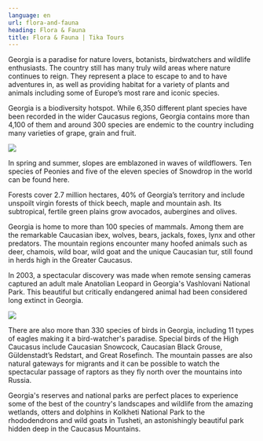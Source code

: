 ```yaml
---
language: en
url: flora-and-fauna
heading: Flora & Fauna
title: Flora & Fauna | Tika Tours
---
```

<div class="row content-row"><!-- 871 (1)-->
<div class="col-xs-12 col-sm-6 col-md-6"><!-- 1194 -->

Georgia is a paradise for nature lovers, botanists, birdwatchers and wildlife enthusiasts.
The country still has many truly wild areas where nature continues to reign. They
represent a place to escape to and to have adventures in, as well as providing habitat
for a variety of plants and animals including some of Europe’s most rare and iconic
species.

</div>

<div class="col-xs-12 col-sm-6 col-md-6"><!-- 1195 -->

Georgia is a biodiversity hotspot. While 6,350 different plant species have been
recorded in the wider Caucasus regions, Georgia contains more than 4,100 of them
and around 300 species are endemic to the country including many varieties of grape,
grain and fruit.

</div>

</div>

<div class="row content-row"><!-- 872 (2)-->
<div class="col-xs-12 col-sm-6 col-md-6"><!-- 1196 -->

![](/library/content/img8.jpg)

In spring and summer, slopes are emblazoned in waves of wildflowers. Ten species
of Peonies and five of the eleven species of Snowdrop in the world can be found
here.

Forests cover 2.7 million hectares, 40% of Georgia’s territory and include unspoilt
virgin forests of thick beech, maple and mountain ash. Its subtropical, fertile
green plains grow avocados, aubergines and olives.

Georgia is home to more than 100 species of mammals. Among them are the remarkable
Caucasian ibex, wolves, bears, jackals, foxes, lynx and other predators. The mountain
regions encounter many hoofed animals such as deer, chamois, wild boar, wild goat
and the unique Caucasian tur, still found in herds high in the Greater Caucasus.

In 2003, a spectacular discovery was made when remote sensing cameras captured an
adult male Anatolian Leopard in Georgia's Vashlovani National Park. This beautiful
but critically endangered animal had been considered long extinct in Georgia.

</div>

<div class="col-xs-12 col-sm-6 col-md-6"><!-- 1197 -->

![](/library/content/img7.jpg)

There are also more than 330 species of birds in Georgia, including 11 types of eagles
making it a bird\-watcher's paradise. Special birds of the High Caucasus include
Caucasian Snowcock, Caucasian Black Grouse, Güldenstadt’s Redstart, and Great Rosefinch.
The mountain passes are also natural gateways for migrants and it can be possible
to watch the spectacular passage of raptors as they fly north over the mountains
into Russia.

Georgia's reserves and national parks are perfect places to experience some of the
best of the country's landscapes and wildlife from the amazing wetlands, otters
and dolphins in Kolkheti National Park to the rhododendrons and wild goats in Tusheti,
an astonishingly beautiful park hidden deep in the Caucasus Mountains.

</div>

</div>
